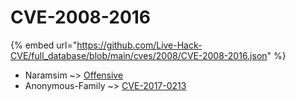 # CVE-2008-2016
{% embed url="https://github.com/Live-Hack-CVE/full_database/blob/main/cves/2008/CVE-2008-2016.json" %}

* Naramsim ~> [Offensive](https://www.alice-snow.ru/2008/database/cve-2008-2016/offensive-naramsim)
* Anonymous-Family ~> [CVE-2017-0213](https://www.alice-snow.ru/2008/database/cve-2008-2016/cve-2017-0213-anonymous-family)